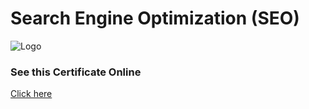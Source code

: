 
# Search Engine Optimization (SEO)




![Logo](https://s3.amazonaws.com/coursera_assets/meta_images/generated/CERTIFICATE_LANDING_PAGE/CERTIFICATE_LANDING_PAGE~P2RRW69NH3HN/CERTIFICATE_LANDING_PAGE~P2RRW69NH3HN.jpeg)


### See this Certificate Online


[Click here](https://www.coursera.org/account/accomplishments/specialization/P2RRW69NH3HN)

